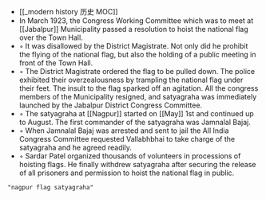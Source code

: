 - [[_modern history 历史 MOC]]
- In March 1923, the Congress Working Committee which was to meet at [[Jabalpur]] Municipality passed a resolution to hoist the national flag over the Town Hall.
 - ◦ It was disallowed by the District Magistrate. Not only did he prohibit the flying of the national flag, but also the holding of a public meeting in front of the Town Hall.
 - ◦ The District Magistrate ordered the flag to be pulled down. The police exhibited their overzealousness by trampling the national flag under their feet. The insult to the flag sparked off an agitation. All the congress members of the Municipality resigned, and satyagraha was immediately launched by the Jabalpur District Congress Committee.
 - ◦ The satyagraha at [[Nagpur]] started on [[May]] 1st and continued up to August. The first commander of the satyagraha was Jamnalal Bajaj.
 - ◦ When Jamnalal Bajaj was arrested and sent to jail the All India Congress Committee requested Vallabhbhai to take charge of the satyagraha and he agreed readily.
 - ◦ Sardar Patel organized thousands of volunteers in processions of hoisting flags. He finally withdrew satyagraha after securing the release of all prisoners and permission to hoist the national flag in public.
 
 ```query
"nagpur flag satyagraha"
```
